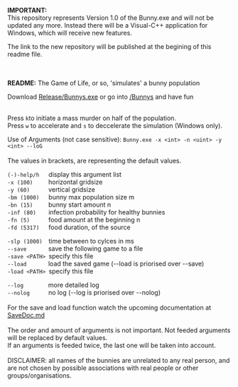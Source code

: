 **IMPORTANT:**<br />
This repository represents Version 1.0 of the Bunny.exe and will not be updated any more.
Instead there will be a Visual-C++ application for Windows, which will receive new features.

The link to the new repository will be published at the begining of this readme file.<br />
<br />
<br />


**README:**
The Game of Life, or so,
'simulates' a bunny population

Download [Release/Bunnys.exe](Release/Bunnys.exe)
or go into [/Bunnys](Bunnys) and have fun<br /><br />

Press ```k```to initiate a mass murder on half of the population.<br />
Press ```w``` to accelerate and ```s``` to deccelerate the simulation (Windows only).

Use of Arguments (not case sensitive):
```Bunny.exe -x <int> -n <uint> -y <int> --loG```<br />
<br />
The values in brackets, are representing the default values.<br />

```(-)-help/h```&ensp;&emsp;display this argument list<br />
```-x (100)```&ensp;&emsp;&emsp;horizontal gridsize<br />
```-y (60)```&emsp;&emsp;&emsp;vertical gridsize<br />
```-bm (1000)```&ensp;&emsp;bunny max population size m<br />
```-bn (15)```&ensp;&emsp;&emsp;bunny start amount n<br />
```-inf (80)```&emsp;&emsp;infection probability for healthy bunnies<br />
```-fn (5)```&emsp;&emsp;&emsp;food amount at the beginning n<br />
```-fd (5317)```&ensp;&emsp;food duration, of the source<br />

```-slp (1000)```&emsp;time between to cylces in ms<br />
```--save```&ensp;&emsp;&emsp;&emsp;save the following game to a file<br />
```-save <PATH>```&ensp;specify this file<br />
```--load```&ensp;&emsp;&emsp;&emsp;load the saved game (--load is priorised over --save)<br />
```-load <PATH>```&ensp;specify this file<br />

```--log```&ensp;&ensp;&emsp;&emsp;&emsp;more detailed log<br />
```--nolog```&ensp;&ensp;&emsp;&emsp;no log (--log is priorised over --nolog)<br />
<br />
For the save and load function watch the upcoming documentation at [SaveDoc.md](SaveDoc.md)<br /><br />
The order and amount of arguments is not important.
Not feeded arguments will be replaced by default values.<br />
If an arguments is feeded twice, the last one will be taken into account.<br />
<br />
DISCLAIMER: all names of the bunnies are unrelated to any real person, and are not chosen by possible associations with real people or other groups/organisations.

